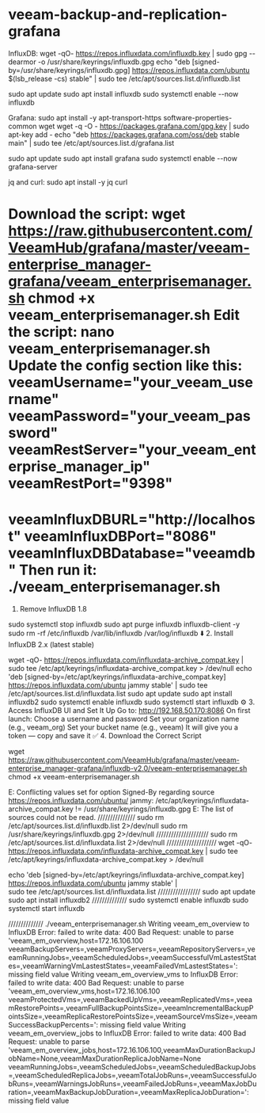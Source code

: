 # veeam-backup-and-replication-grafana
 InfluxDB:
wget -qO- https://repos.influxdata.com/influxdb.key | sudo gpg --dearmor -o /usr/share/keyrings/influxdb.gpg
echo "deb [signed-by=/usr/share/keyrings/influxdb.gpg] https://repos.influxdata.com/ubuntu $(lsb_release -cs) stable" | sudo tee /etc/apt/sources.list.d/influxdb.list

sudo apt update
sudo apt install influxdb
sudo systemctl enable --now influxdb

Grafana:
sudo apt install -y apt-transport-https software-properties-common wget
wget -q -O - https://packages.grafana.com/gpg.key | sudo apt-key add -
echo "deb https://packages.grafana.com/oss/deb stable main" | sudo tee /etc/apt/sources.list.d/grafana.list

sudo apt update
sudo apt install grafana
sudo systemctl enable --now grafana-server

jq and curl:
sudo apt install -y jq curl

Download the script:
wget https://raw.githubusercontent.com/VeeamHub/grafana/master/veeam-enterprise_manager-grafana/veeam_enterprisemanager.sh
chmod +x veeam_enterprisemanager.sh
Edit the script:
nano veeam_enterprisemanager.sh
Update the config section like this:
veeamUsername="your_veeam_username"
veeamPassword="your_veeam_password"
veeamRestServer="your_veeam_enterprise_manager_ip"
veeamRestPort="9398"
===================================================================================
veeamInfluxDBURL="http://localhost"
veeamInfluxDBPort="8086"
veeamInfluxDBDatabase="veeamdb"
Then run it:
./veeam_enterprisemanager.sh
=======================================================================================
1. Remove InfluxDB 1.8

sudo systemctl stop influxdb
sudo apt purge influxdb influxdb-client -y
sudo rm -rf /etc/influxdb /var/lib/influxdb /var/log/influxdb
⬇️ 2. Install InfluxDB 2.x (latest stable)

wget -qO- https://repos.influxdata.com/influxdata-archive_compat.key | sudo tee /etc/apt/keyrings/influxdata-archive_compat.key > /dev/null
echo 'deb [signed-by=/etc/apt/keyrings/influxdata-archive_compat.key] https://repos.influxdata.com/ubuntu jammy stable' | sudo tee /etc/apt/sources.list.d/influxdata.list
sudo apt update
sudo apt install influxdb2
sudo systemctl enable influxdb
sudo systemctl start influxdb
⚙️ 3. Access InfluxDB UI and Set It Up
Go to:
http://192.168.50.170:8086
On first launch:
Choose a username and password
Set your organization name (e.g., veeam_org)
Set your bucket name (e.g., veeam)
It will give you a token — copy and save it
✅ 4. Download the Correct Script

wget https://raw.githubusercontent.com/VeeamHub/grafana/master/veeam-enterprise_manager-grafana/influxdb-v2.0/veeam-enterprisemanager.sh
chmod +x veeam-enterprisemanager.sh


E: Conflicting values set for option Signed-By regarding source https://repos.influxdata.com/ubuntu/ jammy: /etc/apt/keyrings/influxdata-archive_compat.key != /usr/share/keyrings/influxdb.gpg
E: The list of sources could not be read.
///////////////
sudo rm /etc/apt/sources.list.d/influxdb.list 2>/dev/null
sudo rm /usr/share/keyrings/influxdb.gpg 2>/dev/null
/////////////////////
sudo rm /etc/apt/sources.list.d/influxdata.list 2>/dev/null
////////////////////
wget -qO- https://repos.influxdata.com/influxdata-archive_compat.key | sudo tee /etc/apt/keyrings/influxdata-archive_compat.key > /dev/null

echo 'deb [signed-by=/etc/apt/keyrings/influxdata-archive_compat.key] https://repos.influxdata.com/ubuntu jammy stable' | \
sudo tee /etc/apt/sources.list.d/influxdata.list
/////////////////
sudo apt update
sudo apt install influxdb2
//////////////
sudo systemctl enable influxdb
sudo systemctl start influxdb

//////////////
./veeam_enterprisemanager.sh 
Writing veeam_em_overview to InfluxDB
Error: failed to write data: 400 Bad Request: unable to parse 'veeam_em_overview,host=172.16.106.100 veeamBackupServers=,veeamProxyServers=,veeamRepositoryServers=,veeamRunningJobs=,veeamScheduledJobs=,veeamSuccessfulVmLastestStates=,veeamWarningVmLastestStates=,veeamFailedVmLastestStates=': missing field value
Writing veeam_em_overview_vms to InfluxDB
Error: failed to write data: 400 Bad Request: unable to parse 'veeam_em_overview_vms,host=172.16.106.100 veeamProtectedVms=,veeamBackedUpVms=,veeamReplicatedVms=,veeamRestorePoints=,veeamFullBackupPointsSize=,veeamIncrementalBackupPointsSize=,veeamReplicaRestorePointsSize=,veeamSourceVmsSize=,veeamSuccessBackupPercents=': missing field value
Writing veeam_em_overview_jobs to InfluxDB
Error: failed to write data: 400 Bad Request: unable to parse 'veeam_em_overview_jobs,host=172.16.106.100,veeamMaxDurationBackupJobName=None,veeamMaxDurationReplicaJobName=None veeamRunningJobs=,veeamScheduledJobs=,veeamScheduledBackupJobs=,veeamScheduledReplicaJobs=,veeamTotalJobRuns=,veeamSuccessfulJobRuns=,veeamWarningsJobRuns=,veeamFailedJobRuns=,veeamMaxJobDuration=,veeamMaxBackupJobDuration=,veeamMaxReplicaJobDuration=': missing field value

